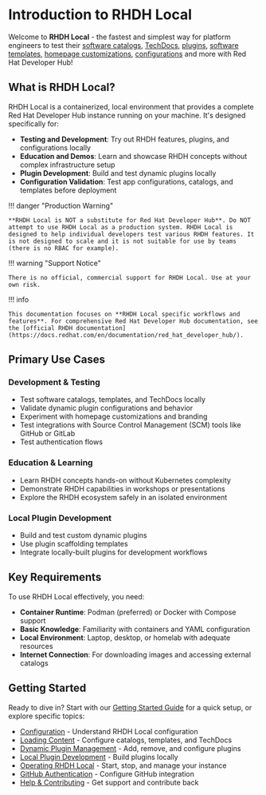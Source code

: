 # Introduction to RHDH Local

Welcome to **RHDH Local** - the fastest and simplest way for platform engineers to test their [software catalogs](https://docs.redhat.com/en/documentation/red_hat_developer_hub/1.7/html/customizing_red_hat_developer_hub/about-software-catalogs), [TechDocs](https://docs.redhat.com/en/documentation/red_hat_developer_hub/1.7/html/techdocs_for_red_hat_developer_hub/about-techdocs_customizing-display), [plugins](https://docs.redhat.com/en/documentation/red_hat_developer_hub/1.7/html/introduction_to_plugins/index), [software templates](https://docs.redhat.com/en/documentation/red_hat_developer_hub/1.7/html/customizing_red_hat_developer_hub/configuring-templates), [homepage customizations](https://docs.redhat.com/en/documentation/red_hat_developer_hub/1.7/html/customizing_red_hat_developer_hub/customizing-the-home-page), [configurations](https://docs.redhat.com/en/documentation/red_hat_developer_hub/1.7/html/customizing_red_hat_developer_hub/index) and more with Red Hat Developer Hub!

## What is RHDH Local?

RHDH Local is a containerized, local environment that provides a complete Red Hat Developer Hub instance running on your machine. It's designed specifically for:

- **Testing and Development**: Try out RHDH features, plugins, and configurations locally
- **Education and Demos**: Learn and showcase RHDH concepts without complex infrastructure setup  
- **Plugin Development**: Build and test dynamic plugins locally
- **Configuration Validation**: Test app configurations, catalogs, and templates before deployment

!!! danger "Production Warning"

    **RHDH Local is NOT a substitute for Red Hat Developer Hub**. Do NOT attempt to use RHDH Local as a production system. RHDH Local is designed to help individual developers test various RHDH features. It is not designed to scale and it is not suitable for use by teams (there is no RBAC for example).

!!! warning "Support Notice"

    There is no official, commercial support for RHDH Local. Use at your own risk.

!!! info

    This documentation focuses on **RHDH Local specific workflows and features**. For comprehensive Red Hat Developer Hub documentation, see the [official RHDH documentation](https://docs.redhat.com/en/documentation/red_hat_developer_hub/).

## Primary Use Cases

### Development & Testing

- Test software catalogs, templates, and TechDocs locally
- Validate dynamic plugin configurations and behavior
- Experiment with homepage customizations and branding
- Test integrations with Source Control Management (SCM) tools like GitHub or GitLab
- Test authentication flows

### Education & Learning

- Learn RHDH concepts hands-on without Kubernetes complexity
- Demonstrate RHDH capabilities in workshops or presentations
- Explore the RHDH ecosystem safely in an isolated environment

### Local Plugin Development

- Build and test custom dynamic plugins
- Use plugin scaffolding templates
- Integrate locally-built plugins for development workflows

## Key Requirements

To use RHDH Local effectively, you need:

- **Container Runtime**: Podman (preferred) or Docker with Compose support
- **Basic Knowledge**: Familiarity with containers and YAML configuration
- **Local Environment**: Laptop, desktop, or homelab with adequate resources
- **Internet Connection**: For downloading images and accessing external catalogs

## Getting Started

Ready to dive in? Start with our [Getting Started Guide](getting-started.md) for a quick setup, or explore specific topics:

- [Configuration](guides/configuration.md) - Understand RHDH Local configuration
- [Loading Content](guides/loading-content.md) - Configure catalogs, templates, and TechDocs
- [Dynamic Plugin Management](guides/dynamic-plugins-management.md) - Add, remove, and configure plugins  
- [Local Plugin Development](guides/plugins-guide.md) - Build plugins locally
- [Operating RHDH Local](guides/operating-rhdh-local.md) - Start, stop, and manage your instance
- [GitHub Authentication](guides/github-auth.md) - Configure GitHub integration
- [Help & Contributing](help-and-contrib.md) - Get support and contribute back
